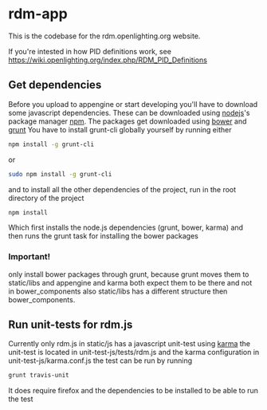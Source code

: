 # rdm-app

This is the codebase for the rdm.openlighting.org website.

If you're intested in how PID definitions work, see https://wiki.openlighting.org/index.php/RDM_PID_Definitions

## Get dependencies

Before you upload to appengine or start developing you'll have to download some javascript dependencies.
These can be downloaded using [nodejs](https://github.com/joyent/node)'s package manager [npm](https://github.com/npm/npm).
The packages get downloaded using [bower](https://github.com/bower/bower) and [grunt](https://github.com/gruntjs/grunt)
You have to install grunt-cli globally yourself by running either
```bash
npm install -g grunt-cli
```
or
```bash
sudo npm install -g grunt-cli
```
and to install all the other dependencies of the project, run in the root directory of the project
```bash
npm install
```
Which first installs the node.js dependencies (grunt, bower, karma) and then runs the grunt task for installing the bower packages

### Important! 
only install bower packages through grunt, because grunt moves them to static/libs and appengine and karma both expect
them to be there and not in bower_components also static/libs has a different structure then bower_components.

## Run unit-tests for rdm.js

Currently only rdm.js in static/js has a javascript unit-test using [karma](https://github.com/karma-runner/karma) the unit-test is
located in unit-test-js/tests/rdm.js and the karma configuration in unit-test-js/karma.conf.js the test can be run by running
```bash
grunt travis-unit
```
It does require firefox and the dependencies to be installed to be able to run the test
